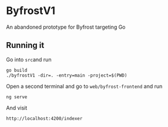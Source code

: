 # ByfrostV1
An abandoned prototype for Byfrost targeting Go

## Running it

Go into `src`and run
```
go build
./byfrostV1 -dir=. -entry=main -project=$(PWD)
```

Open a second terminal and go to `web/byfrost-frontend` and run
```
ng serve
```
And visit
```
http://localhost:4200/indexer
```
